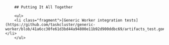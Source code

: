 		## Putting It All Together

		<ul>
		<li class="fragment">[Generic Worker integration tests](https://github.com/taskcluster/generic-worker/blob/41a6cc30fe61d3bd44a94800e11b92d900ddbc69/artifacts_test.go#L228)</li>
		</ul>
